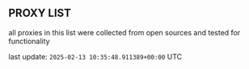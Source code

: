 ## PROXY LIST

all proxies in this list were collected from open sources and tested for functionality

last update: `2025-02-13 10:35:48.911389+00:00` UTC
